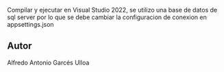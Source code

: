 Compilar y ejecutar en Visual Studio 2022, se utilizo una base de datos de sql server por lo que se debe cambiar la configuracion de conexion en appsettings.json

## Autor ##

Alfredo Antonio Garcés Ulloa
 
 
